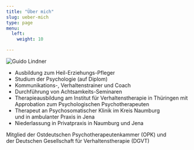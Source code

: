 ```yaml
---
title: "Über mich"
slug: ueber-mich
type: page
menu:
  left:
    weight: 10

---
```

![Guido Lindner](../images/portrait.jpg "Portrait von Guido Lindner")

* Ausbildung zum Heil-Erziehungs-Pfleger
* Studium der Psychologie (auf Diplom)
* Kommunikations-, Verhaltenstrainer und Coach
* Durchführung von Achtsamkeits-Seminaren
* Therapieausbildung am Institut für Verhaltenstherapie in Thüringen mit\
  Approbation zum Psychologischen Psychotherapeuten
* Therapeut an Psychosomatischer Klinik im Kreis Naumburg<br> und in ambulanter Praxis in Jena
* Niederlassung in Privatpraxis in Naumburg und Jena

Mitglied der Ostdeutschen Psychotherapeutenkammer (OPK) und\
der Deutschen Gesellschaft für Verhaltenstherapie (DGVT)
